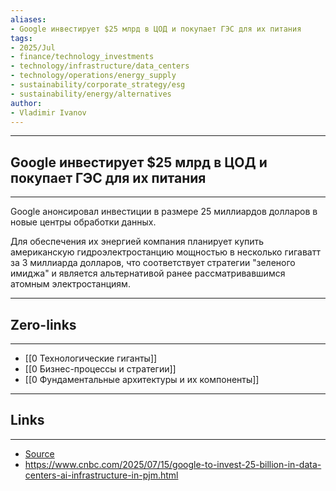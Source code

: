```yaml
---
aliases: 
- Google инвестирует $25 млрд в ЦОД и покупает ГЭС для их питания 
tags:
- 2025/Jul
- finance/technology_investments
- technology/infrastructure/data_centers
- technology/operations/energy_supply
- sustainability/corporate_strategy/esg
- sustainability/energy/alternatives
author:
- Vladimir Ivanov
---
```

-----
##  Google инвестирует $25 млрд в ЦОД и покупает ГЭС для их питания 
-----
Google анонсировал инвестиции в размере 25 миллиардов долларов в новые центры обработки данных. 

Для обеспечения их энергией компания планирует купить американскую гидроэлектростанцию мощностью в несколько гигаватт за 3 миллиарда долларов, что соответствует стратегии "зеленого имиджа" и является альтернативой ранее рассматривавшимся атомным электростанциям.

---
## Zero-links
---
- [[0 Технологические гиганты]]
- [[0 Бизнес-процессы и стратегии]]
- [[0 Фундаментальные архитектуры и их компоненты]]

---
## Links
---
- [Source](https://t.me/turboproject/1870)
- https://www.cnbc.com/2025/07/15/google-to-invest-25-billion-in-data-centers-ai-infrastructure-in-pjm.html